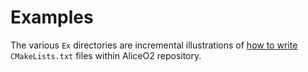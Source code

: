 <!-- doxy
\page refExamples Module 'Examples'
/doxy -->

# Examples

The various `Ex` directories are incremental illustrations of [how to write](../doc/CMakeInstructions.md) `CMakeLists.txt` files within AliceO2 repository.

<!-- doxy
* \subpage refExamplesflp2epn
* \subpage refExamplesflp2epn-distributed
* \subpage refExamplesEx1
* \subpage refExamplesEx2
* \subpage refExamplesEx3
* \subpage refExamplesEx4
* \subpage refExamplesEx5
/doxy -->
